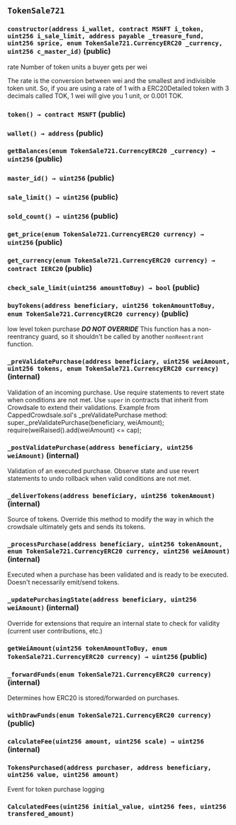 ## `TokenSale721`






### `constructor(address i_wallet, contract MSNFT i_token, uint256 i_sale_limit, address payable _treasure_fund, uint256 sprice, enum TokenSale721.CurrencyERC20 _currency, uint256 c_master_id)` (public)

 rate Number of token units a buyer gets per wei


The rate is the conversion between wei and the smallest and indivisible
token unit. So, if you are using a rate of 1 with a ERC20Detailed token
with 3 decimals called TOK, 1 wei will give you 1 unit, or 0.001 TOK.


### `token() → contract MSNFT` (public)





### `wallet() → address` (public)





### `getBalances(enum TokenSale721.CurrencyERC20 _currency) → uint256` (public)





### `master_id() → uint256` (public)





### `sale_limit() → uint256` (public)





### `sold_count() → uint256` (public)





### `get_price(enum TokenSale721.CurrencyERC20 currency) → uint256` (public)





### `get_currency(enum TokenSale721.CurrencyERC20 currency) → contract IERC20` (public)





### `check_sale_limit(uint256 amountToBuy) → bool` (public)





### `buyTokens(address beneficiary, uint256 tokenAmountToBuy, enum TokenSale721.CurrencyERC20 currency)` (public)



low level token purchase ***DO NOT OVERRIDE***
This function has a non-reentrancy guard, so it shouldn't be called by
another `nonReentrant` function.


### `_preValidatePurchase(address beneficiary, uint256 weiAmount, uint256 tokens, enum TokenSale721.CurrencyERC20 currency)` (internal)



Validation of an incoming purchase. Use require statements to revert state when conditions are not met.
Use `super` in contracts that inherit from Crowdsale to extend their validations.
Example from CappedCrowdsale.sol's _preValidatePurchase method:
    super._preValidatePurchase(beneficiary, weiAmount);
    require(weiRaised().add(weiAmount) <= cap);


### `_postValidatePurchase(address beneficiary, uint256 weiAmount)` (internal)



Validation of an executed purchase. Observe state and use revert statements to undo rollback when valid
conditions are not met.


### `_deliverTokens(address beneficiary, uint256 tokenAmount)` (internal)



Source of tokens. Override this method to modify the way in which the crowdsale ultimately gets and sends
its tokens.


### `_processPurchase(address beneficiary, uint256 tokenAmount, enum TokenSale721.CurrencyERC20 currency, uint256 weiAmount)` (internal)



Executed when a purchase has been validated and is ready to be executed. Doesn't necessarily emit/send
tokens.


### `_updatePurchasingState(address beneficiary, uint256 weiAmount)` (internal)



Override for extensions that require an internal state to check for validity (current user contributions,
etc.)


### `getWeiAmount(uint256 tokenAmountToBuy, enum TokenSale721.CurrencyERC20 currency) → uint256` (public)





### `_forwardFunds(enum TokenSale721.CurrencyERC20 currency)` (internal)



Determines how ERC20 is stored/forwarded on purchases.

### `withDrawFunds(enum TokenSale721.CurrencyERC20 currency)` (public)





### `calculateFee(uint256 amount, uint256 scale) → uint256` (internal)






### `TokensPurchased(address purchaser, address beneficiary, uint256 value, uint256 amount)`

Event for token purchase logging




### `CalculatedFees(uint256 initial_value, uint256 fees, uint256 transfered_amount)`





